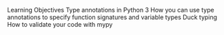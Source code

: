 Learning Objectives
    Type annotations in Python 3
    How you can use type annotations to specify function signatures and variable types
    Duck typing
    How to validate your code with mypy

